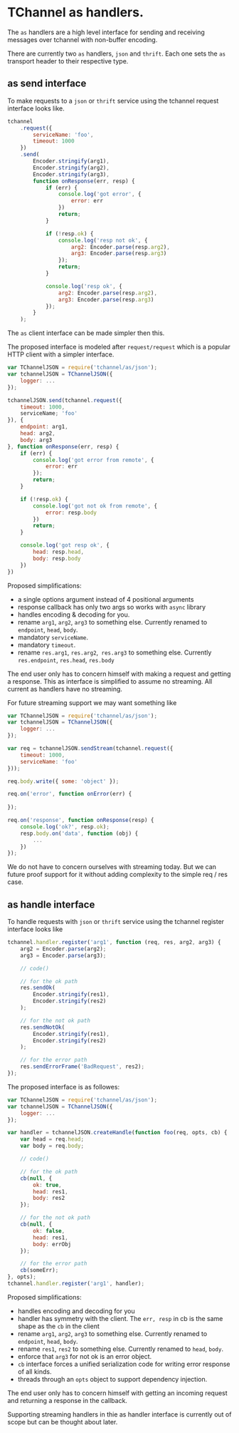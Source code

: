 # TChannel as handlers.

The `as` handlers are a high level interface for sending
and receiving messages over tchannel with non-buffer encoding.

There are currently two `as` handlers, `json` and `thrift`. 
Each one sets the `as` transport header to their respective type.

## as send interface

To make requests to a `json` or `thrift` service using the
tchannel request interface looks like.

```js
tchannel
    .request({
        serviceName: 'foo',
        timeout: 1000
    })
    .send(
        Encoder.stringify(arg1),
        Encoder.stringify(arg2),
        Encoder.stringify(arg3),
        function onResponse(err, resp) {
            if (err) {
                console.log('got error', {
                    error: err
                })
                return;
            }

            if (!resp.ok) {
                console.log('resp not ok', {
                    arg2: Encoder.parse(resp.arg2),
                    arg3: Encoder.parse(resp.arg3)
                });
                return;
            }

            console.log('resp ok', {
                arg2: Encoder.parse(resp.arg2),
                arg3: Encoder.parse(resp.arg3)
            });
        }
    );
```

The `as` client interface can be made simpler then this.

The proposed interface is modeled after `request/request` which
is a popular HTTP client with a simpler interface.

```js
var TChannelJSON = require('tchannel/as/json');
var tchannelJSON = TChannelJSON({
    logger: ...
});

tchannelJSON.send(tchannel.request({
    timeout: 1000,
    serviceName; 'foo'
}), {
    endpoint: arg1,
    head: arg2,
    body: arg3
}, function onResponse(err, resp) {
    if (err) {
        console.log('got error from remote', {
            error: err
        });
        return;
    }

    if (!resp.ok) {
        console.log('got not ok from remote', {
            error: resp.body
        })
        return;
    }

    console.log('got resp ok', {
        head: resp.head,
        body: resp.body
    })
})
```

Proposed simplifications: 

 - a single options argument instead of 4 positional arguments
 - response callback has only two args so works with `async` library
 - handles encoding & decoding for you.
 - rename `arg1`, `arg2`, `arg3` to something else. Currently
    renamed to `endpoint`, `head`, `body`.
 - mandatory `serviceName`.
 - mandatory `timeout`.
 - rename `res.arg1`, `res.arg2`,` res.arg3` to something else.
    Currently `res.endpoint`, `res.head`, `res.body`

The end user only has to concern himself with making a request
and getting a response. This as interface is simplified to 
assume no streaming. All current as handlers have no streaming.

For future streaming support we may want something like

```js
var TChannelJSON = require('tchannel/as/json');
var tchannelJSON = TChannelJSON({
    logger: ...
});

var req = tchannelJSON.sendStream(tchannel.request({
    timeout: 1000,
    serviceName: 'foo'
}));

req.body.write({ some: 'object' });

req.on('error', function onError(err) {
    
});

req.on('response', function onResponse(resp) {
    console.log('ok?', resp.ok);
    resp.body.on('data', function (obj) {
        ...
    })
});
```

We do not have to concern ourselves with streaming today. But
we can future proof support for it without adding complexity to
the simple req / res case.

## as handle interface

To handle requests with `json` or `thrift` service using the
tchannel register interface looks like

```js
tchannel.handler.register('arg1', function (req, res, arg2, arg3) {
    arg2 = Encoder.parse(arg2);
    arg3 = Encoder.parse(arg3);

    // code()

    // for the ok path
    res.sendOk(
        Encoder.stringify(res1),
        Encoder.stringify(res2)
    );

    // for the not ok path
    res.sendNotOk(
        Encoder.stringify(res1),
        Encoder.stringify(res2)
    );

    // for the error path
    res.sendErrorFrame('BadRequest', res2);
});
```

The proposed interface is as followes:

```js
var TChannelJSON = require('tchannel/as/json');
var tchannelJSON = TChannelJSON({
    logger: ...
});

var handler = tchannelJSON.createHandle(function foo(req, opts, cb) {
    var head = req.head;
    var body = req.body;

    // code()

    // for the ok path
    cb(null, {
        ok: true,
        head: res1,
        body: res2
    });

    // for the not ok path
    cb(null, {
        ok: false,
        head: res1,
        body: errObj
    });

    // for the error path
    cb(someErr);
}, opts);
tchannel.handler.register('arg1', handler);
```

Proposed simplifications:

 - handles encoding and decoding for you
 - handler has symmetry with the client. The `err, resp` in cb
    is the same shape as the `cb` in the client
 - rename `arg1`, `arg2`, `arg3` to something else. Currently
    renamed to `endpoint`, `head`, `body`.
 - rename `res1`, `res2` to something else. Currently
    renamed to `head`, `body`.
 - enforce that `arg3` for not ok is an error object.
 - `cb` interface forces a unified serialization code for writing
    error response of all kinds.
 - threads through an `opts` object to support dependency
    injection.

The end user only has to concern himself with getting an incoming
request and returning a response in the callback.

Supporting streaming handlers in thie as handler interface is
currently out of scope but can be thought about later.
